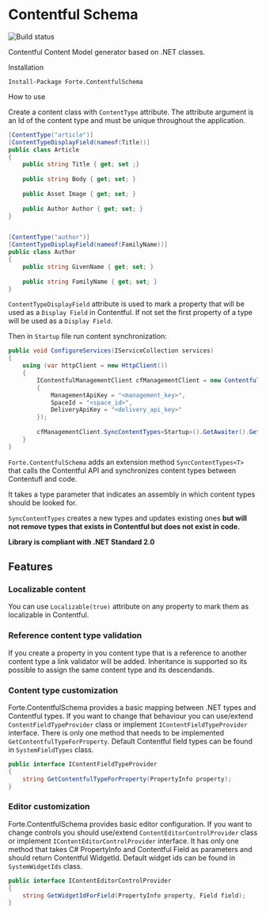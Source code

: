 # Contentful Schema
![Build status](https://fortedigital.visualstudio.com/_apis/public/build/definitions/6b69c53b-f269-41dc-80b8-cd777360f810/9/badge)


Contentful Content Model generator based on .NET classes.

Installation
```
Install-Package Forte.ContentfulSchema

```

How to use

Create a content class with `ContentType` attribute. The attribute argument is an Id of the content type
and must be unique throughout the application.

```c#
[ContentType("article")]
[ContentTypeDisplayField(nameof(Title))]
public class Article
{   
    public string Title { get; set ;}
    
    public string Body { get; set; }
    
    public Asset Image { get; set; }
    
    public Author Author { get; set; }
} 


[ContentType("author")]
[ContentTypeDisplayField(nameof(FamilyName))]
public class Author
{    
    public string GivenName { get; set; }
        
    public string FamilyName { get; set; }
} 
```

`ContentTypeDisplayField` attribute is used to mark a property that will be used as a `Display Field` in Contentful. If not set the first property of a type will be used as a `Display Field`.

Then in `Startup` file run content synchronization:

```c#
public void ConfigureServices(IServiceCollection services)
{
    using (var httpClient = new HttpClient())
    {
        IContentfulManagementClient cfManagementClient = new ContentfulManagementClient(httpClient, new ContentfulOptions
        {
            ManagementApiKey = "<management_key>",
            SpaceId = "<space_id>",
            DeliveryApiKey = "<delivery_api_key>"
        });
        
        cfManagementClient.SyncContentTypes<Startup>().GetAwaiter().GetResult();
    }
}
```

`Forte.ContentfulSchema` adds an extension method `SyncContentTypes<T>` that calls the Contentful API and synchronizes content types between Contentufl and code.

It takes a type parameter that indicates an assembly in which content types should be looked for.

`SyncContentTypes` creates a new types and updates existing ones **but will not remove types that exists in Contentful but does not exist in code.**

**Library is compliant with .NET Standard 2.0**

## Features

### Localizable content

You can use `Localizable(true)` attribute on any property to mark them as localizable in Contentful.

### Reference content type validation

If you create a property in you content type that is a reference to another content type a link validator 
will be added. Inheritance is supported so its possible to assign the same content type and its descendands.

### Content type customization

Forte.ContentfulSchema provides a basic mapping between .NET types and Contentful types. If you want to change
that behaviour you can use/extend `ContentFieldTypeProvider` class or implement `IContentFieldTypeProvider` interface.
There is only one method that needs to be implemented `GetContentfulTypeForProperty`.
Default Contentful field types can be found in `SystemFieldTypes` class.

```c#
public interface IContentFieldTypeProvider
{
    string GetContentfulTypeForProperty(PropertyInfo property);
}
```

### Editor customization

Forte.ContentfulSchema provides basic editor configuration. If you want to change controls you should use/extend
`ContentEditorControlProvider` class or implement `IContentEditorControlProvider` interface. It has only one
method that takes C# PropertyInfo and Contentful Field as parameters and should return Contentful WidgetId.
Default widget ids can be found in `SystemWidgetIds` class.

```c#
public interface IContentEditorControlProvider
{
    string GetWidgetIdForField(PropertyInfo property, Field field);
}
```


